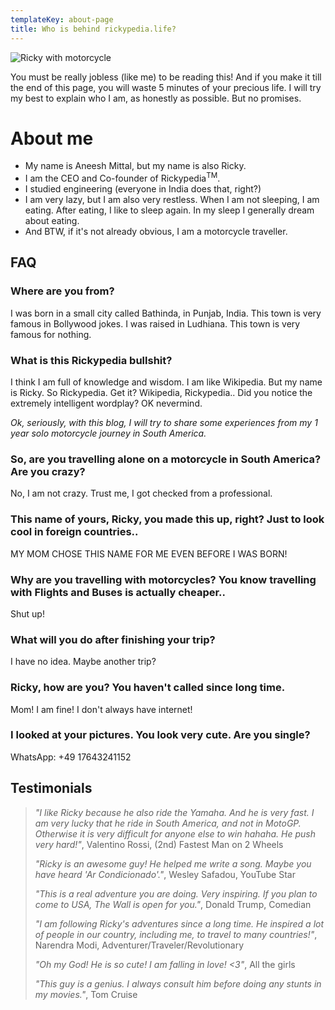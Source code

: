 ```yaml
---
templateKey: about-page
title: Who is behind rickypedia.life?
---
```

![Ricky with motorcycle](/img/instagram-6part.jpg)

You must be really jobless (like me) to be reading this!
And if you make it till the end of this page, you will waste 5 minutes of your precious life. I will try my best to explain who I am, as honestly as possible. But no promises.

# About me

* My name is Aneesh Mittal, but my name is also Ricky.
* I am the CEO and Co-founder of Rickypedia<sup>TM</sup>.
* I studied engineering (everyone in India does that, right?)
* I am very lazy, but I am also very restless. When I am not sleeping, I am eating. After eating, I like to sleep again. In my sleep I generally dream about eating.
* And BTW, if it's not already obvious, I am a motorcycle traveller.

## FAQ

### Where are you from?

I was born in a small city called Bathinda, in Punjab, India. This town is very famous in Bollywood jokes. I was raised in Ludhiana. This town is very famous for nothing.

### What is this Rickypedia bullshit?

I think I am full of knowledge and wisdom. I am like Wikipedia. But my name is Ricky. So Rickypedia. Get it? Wikipedia, Rickypedia.. Did you notice the extremely intelligent wordplay? OK nevermind.

_Ok, seriously, with this blog, I will try to share some experiences from my 1 year solo motorcycle journey in South America._

### So, are you travelling alone on a motorcycle in South America? Are you crazy?

No, I am not crazy. Trust me, I got checked from a professional. 

### This name of yours, Ricky, you made this up, right? Just to look cool in foreign countries..

MY MOM CHOSE THIS NAME FOR ME EVEN BEFORE I WAS BORN!

### Why are you travelling with motorcycles? You know travelling with Flights and Buses is actually cheaper..

Shut up!

### What will you do after finishing your trip?

I have no idea. Maybe another trip?

### Ricky, how are you? You haven't called since long time.

Mom! I am fine! I don't always have internet!

### I looked at your pictures. You look very cute. Are you single?

WhatsApp: +49 17643241152

## Testimonials

> _"I like Ricky because he also ride the Yamaha. And he is very fast. I am very lucky that he ride in South America, and not in MotoGP. Otherwise it is very difficult for anyone else to win hahaha. He push very hard!"_, Valentino Rossi, (2nd) Fastest Man on 2 Wheels
>
> _"Ricky is an awesome guy! He helped me write a song. Maybe you have heard 'Ar Condicionado'."_, Wesley Safadou, YouTube Star
>
> _"This is a real adventure you are doing. Very inspiring. If you plan to come to USA, The Wall is open for you."_, Donald Trump, Comedian
>
> _"I am following Ricky's adventures since a long time. He inspired a lot of people in our country, including me, to travel to many countries!"_, Narendra Modi, Adventurer/Traveler/Revolutionary
>
> _"Oh my God! He is so cute! I am falling in love! <3"_, All the girls
>
> _"This guy is a genius. I always consult him before doing any stunts in my movies."_, Tom Cruise
